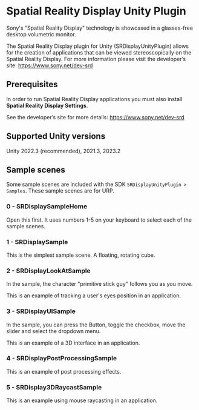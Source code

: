 # Spatial Reality Display Unity Plugin

Sony's "Spatial Reality Display" technology is showcased in a glasses-free desktop volumetric monitor.

The Spatial Reality Display plugin for Unity (SRDisplayUnityPlugin) allows for the creation of applications that can be viewed stereoscopically on the Spatial Reality Display.
For more information please visit the developer’s site: https://www.sony.net/dev-srd


## Prerequisites

In order to run Spatial Reality Display applications you must also install **Spatial Reality Display Settings**.

See the developer’s site for more details: https://www.sony.net/dev-srd


## Supported Unity versions

Unity 2022.3 (recommended), 2021.3, 2023.2

## Sample scenes

Some sample scenes are included with the SDK `SRDisplayUnityPlugin > Samples`.
These sample scenes are for URP.

### 0 - SRDisplaySampleHome

Open this first. It uses numbers 1-5 on your keyboard to select each of the sample scenes.

### 1 - SRDisplaySample

This is the simplest sample scene. A floating, rotating cube.

### 2 - SRDisplayLookAtSample

In the sample, the character "primitive stick guy" follows you as you move.

This is an example of tracking a user's eyes position in an application.

### 3 - SRDisplayUISample

In the sample, you can press the Button, toggle the checkbox, move the slider and select the dropdown menu.

This is an example of a 3D interface in an application.

### 4 - SRDisplayPostProcessingSample

This is an example of post processing effects.

### 5 - SRDisplay3DRaycastSample

This is an example using mouse raycasting in an application.

